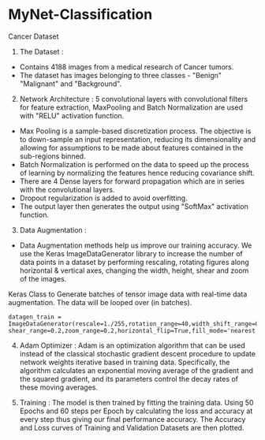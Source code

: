 
# MyNet-Classification
Cancer Dataset

1. The Dataset : 
- Contains 4188 images from a medical research of Cancer tumors.
- The dataset has images belonging to three classes - "Benign" "Malignant" and "Background".


2. Network Architecture :
5 convolutional layers with convolutional filters for feature extraction, MaxPooling and Batch Normalization are used with "RELU"  activation function.

- Max Pooling is a sample-based discretization process. The objective is to down-sample an input representation, reducing its
  dimensionality and allowing for assumptions to be made about features contained in the sub-regions binned.
- Batch Normalization is performed on the data to speed up the process of learning by normalizing the features hence reducing covariance
  shift.
- There are 4 Dense layers for forward propagation which are in series with the convolutional layers.
- Dropout regularization is added to avoid overfitting.
- The output layer then generates the output using "SoftMax" activation function.

  
3. Data Augmentation :
- Data Augmentation methods help us improve our training accuracy. We use the Keras ImageDataGenerator library to increase the number of data points in a dataset by performing rescaling, rotating figures along horizontal & vertical axes, changing the width, height, shear and zoom of the images. 

Keras Class to Generate batches of tensor image data with real-time data augmentation. The data will be looped over (in batches).     

    datagen_train = ImageDataGenerator(rescale=1./255,rotation_range=40,width_shift_range=0.2,height_shift_range=0                                                              shear_range=0.2,zoom_range=0.2,horizontal_flip=True,fill_mode='nearest')


4. Adam Optimizer :
Adam is an optimization algorithm that can be used instead of the classical stochastic gradient descent procedure to update network weights iterative based in training data. Specifically, the algorithm calculates an exponential moving average of the gradient and the squared gradient, and its parameters control the decay rates of these moving averages. 

5. Training :
The model is then trained by fitting the training data. Using 50 Epochs and 60 steps per Epoch by calculating the loss and accuracy at every step thus giving our final performance accuracy. The Accuracy and Loss curves of Training and Validation Datasets are then plotted. 
